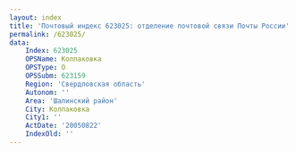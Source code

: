 ```yaml
---
layout: index
title: 'Почтовый индекс 623025: отделение почтовой связи Почты России'
permalink: /623025/
data:
    Index: 623025
    OPSName: Колпаковка
    OPSType: О
    OPSSubm: 623159
    Region: 'Свердловская область'
    Autonom: ''
    Area: 'Шалинский район'
    City: Колпаковка
    City1: ''
    ActDate: '20050822'
    IndexOld: ''
---
```

